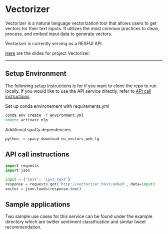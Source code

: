 # Vectorizer

Vectorizer is a natural language vectorization tool that allows users to get vectors for their text inputs. It utilizes the most common practices to clean, process, and embed input data to generate vectors.

Vectorizer is currently serving as a RESFUl API.

[Here](http://bit.ly/vectorizer_slides) are the slides for project Vectorizer.

---

## Setup Environment
The following setup instructions is for if you want to clone the repo to run locally. If you would like to use the API service directly, refer to [API call instructions](#api-call-instructions).

Set up conda environement with requirements.yml
```bash
conda env create -f environment.yml
source activate nlp
```

Additional spaCy dependencies
```bash
python -m spacy download en_vectors_web_lg

```

## API call instructions
```python
import requests
import json

input = {'text': 'iput_text'}
response = requests.get('http://vectorizer.host/embed', data=input)
vector = json.loads(response.text)
```

## Sample applications

Two sample use cases for this service can be found under the example directory which are twitter sentiment classification and similar tweet recommendation.

